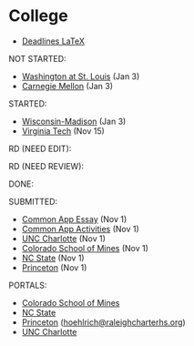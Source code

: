 # College

- [Deadlines LaTeX](deadlines.tex)

NOT STARTED:
- [Washington at St. Louis](washington-at-st.-louis.md) (Jan 3)
- [Carnegie Mellon](carnegie-mellon.md) (Jan 3)

STARTED:
- [Wisconsin-Madison](wisconsin-madison.md) (Jan 3)
- [Virginia Tech](virginia-tech.md) (Nov 15)

RD (NEED EDIT):

RD (NEED REVIEW):

DONE:

SUBMITTED:
- [Common App Essay](common-app-essay.md) (Nov 1)
- [Common App Activities](common-app-activities.md) (Nov 1)
- [UNC Charlotte](unc-charlotte.md) (Nov 1)
- [Colorado School of Mines](colorado-school-of-mines.md) (Nov 1)
- [NC State](nc-state.md) (Nov 1)
- [Princeton](princeton.md) (Nov 1)

PORTALS:
- [Colorado School of Mines](https://apply.mines.edu/apply/status)
- [NC State](https://apply.ncsu.edu/apply/status) 
- [Princeton](https://apply.princeton.edu/apply/status) (hoehlrich@raleighcharterhs.org)
- [UNC Charlotte](https://future49er.charlotte.edu/apply/status)

